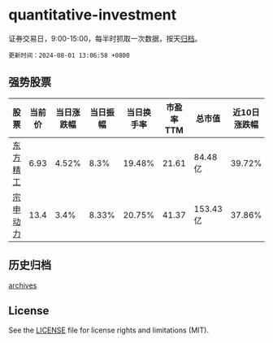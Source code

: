 # quantitative-investment

证券交易日，9:00-15:00，每半时抓取一次数据，按天[归档](archives)。

`更新时间：2024-08-01 13:06:58 +0800`

## 强势股票

|股票|当前价|当日涨跌幅|当日振幅|当日换手率|市盈率TTM|总市值|近10日涨跌幅|
|----|----|----|----|----|----|----|----|
|[东方精工](https://xueqiu.com/S/SZ002611)|6.93|4.52%|8.3%|19.48%|21.61|84.48亿|39.72%|
|[宗申动力](https://xueqiu.com/S/SZ001696)|13.4|3.4%|8.33%|20.75%|41.37|153.43亿|37.86%|

## 历史归档

[archives](archives)

## License

See the [LICENSE](LICENSE) file for license rights and limitations (MIT).
